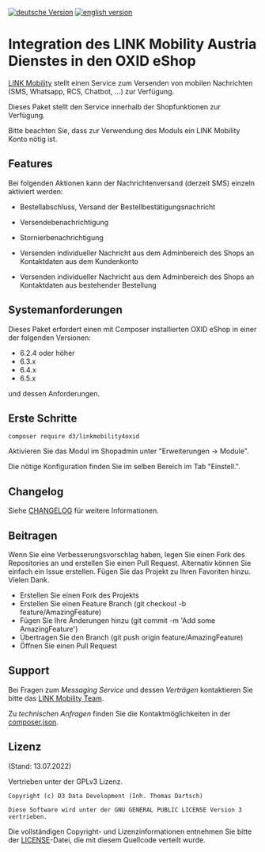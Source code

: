 [![deutsche Version](https://logos.oxidmodule.com/de2_xs.svg)](README.md)
[![english version](https://logos.oxidmodule.com/en2_xs.svg)](README.en.md)

# Integration des LINK Mobility Austria Dienstes in den OXID eShop

[LINK Mobility](https://www.linkmobility.de/) stellt einen Service zum Versenden von mobilen Nachrichten (SMS, Whatsapp, RCS, Chatbot, ...) zur Verfügung.

Dieses Paket stellt den Service innerhalb der Shopfunktionen zur Verfügung. 

Bitte beachten Sie, dass zur Verwendung des Moduls ein LINK Mobility Konto nötig ist.

## Features

Bei folgenden Aktionen kann der Nachrichtenversand (derzeit SMS) einzeln aktiviert werden:

- Bestellabschluss, Versand der Bestellbestätigungsnachricht
- Versendebenachrichtigung
- Stornierbenachrichtigung

- Versenden individueller Nachricht aus dem Adminbereich des Shops an Kontaktdaten aus dem Kundenkonto
- Versenden individueller Nachricht aus dem Adminbereich des Shops an Kontaktdaten aus bestehender Bestellung

## Systemanforderungen

Dieses Paket erfordert einen mit Composer installierten OXID eShop in einer der folgenden Versionen:

- 6.2.4 oder höher
- 6.3.x
- 6.4.x
- 6.5.x

und dessen Anforderungen.

## Erste Schritte

```
composer require d3/linkmobility4oxid
```

Aktivieren Sie das Modul im Shopadmin unter "Erweiterungen -> Module".

Die nötige Konfiguration finden Sie im selben Bereich im Tab "Einstell.".

## Changelog

Siehe [CHANGELOG](CHANGELOG.md) für weitere Informationen.

## Beitragen

Wenn Sie eine Verbesserungsvorschlag haben, legen Sie einen Fork des Repositories an und erstellen Sie einen Pull Request. Alternativ können Sie einfach ein Issue erstellen. Fügen Sie das Projekt zu Ihren Favoriten hinzu. Vielen Dank.

- Erstellen Sie einen Fork des Projekts
- Erstellen Sie einen Feature Branch (git checkout -b feature/AmazingFeature)
- Fügen Sie Ihre Änderungen hinzu (git commit -m 'Add some AmazingFeature')
- Übertragen Sie den Branch (git push origin feature/AmazingFeature)
- Öffnen Sie einen Pull Request

## Support

Bei Fragen zum *Messaging Service* und dessen *Verträgen* kontaktieren Sie bitte das [LINK Mobility Team](https://www.linkmobility.de/kontakt).

Zu *technischen Anfragen* finden Sie die Kontaktmöglichkeiten in der [composer.json](composer.json).

## Lizenz
(Stand: 13.07.2022)

Vertrieben unter der GPLv3 Lizenz.

```
Copyright (c) D3 Data Development (Inh. Thomas Dartsch)

Diese Software wird unter der GNU GENERAL PUBLIC LICENSE Version 3 vertrieben.
```

Die vollständigen Copyright- und Lizenzinformationen entnehmen Sie bitte der [LICENSE](LICENSE.md)-Datei, die mit diesem Quellcode verteilt wurde.